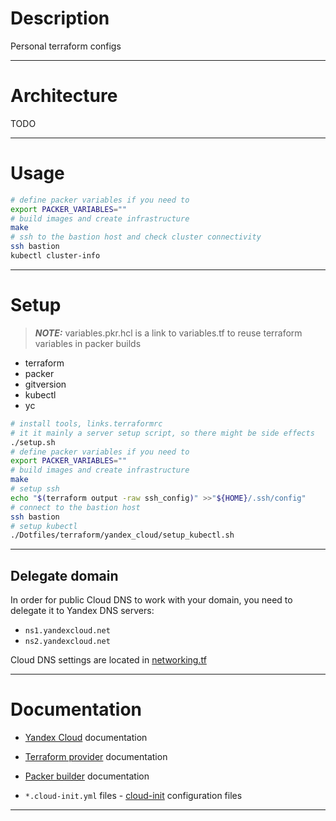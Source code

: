 # Description

Personal terraform configs

---

# Architecture

TODO

---

# Usage

```bash
# define packer variables if you need to
export PACKER_VARIABLES=""
# build images and create infrastructure
make
# ssh to the bastion host and check cluster connectivity
ssh bastion
kubectl cluster-info
```

---

# Setup

> **_NOTE:_** variables.pkr.hcl is a link to variables.tf to reuse terraform
> variables in packer builds

- terraform
- packer
- gitversion
- kubectl
- yc

```bash
# install tools, links.terraformrc
# it it mainly a server setup script, so there might be side effects
./setup.sh
# define packer variables if you need to
export PACKER_VARIABLES=""
# build images and create infrastructure
make
# setup ssh
echo "$(terraform output -raw ssh_config)" >>"${HOME}/.ssh/config"
# connect to the bastion host
ssh bastion
# setup kubectl
./Dotfiles/terraform/yandex_cloud/setup_kubectl.sh
```

---

## Delegate domain

In order for public Cloud DNS to work with your domain, you need to delegate it to Yandex DNS servers:

- `ns1.yandexcloud.net`
- `ns2.yandexcloud.net`

Cloud DNS settings are located in [networking.tf][networking]

---

# Documentation

- [Yandex Cloud][yandex-cloud] documentation

- [Terraform provider][terraform] documentation

- [Packer builder][packer] documentation

- `*.cloud-init.yml` files - [cloud-init][cloud-init] configuration files

---

<!-- internal links -->

[networking]: ./yandex_cloud/variables.tf

<!-- external links -->

[github-pages]: https://docs.github.com/en/pages/configuring-a-custom-domain-for-your-github-pages-site/managing-a-custom-domain-for-your-github-pages-site
[packer]: https://developer.hashicorp.com/packer/plugins/builders/yandex
[cloud-init]: https://cloudinit.readthedocs.io/en/latest/topics/examples.html
[terraform]: https://registry.tfpla.net/providers/yandex-cloud/yandex/latest/docs
[yandex-cloud]: https://cloud.yandex.ru/docs/tutorials/infrastructure-management/terraform-quickstart
